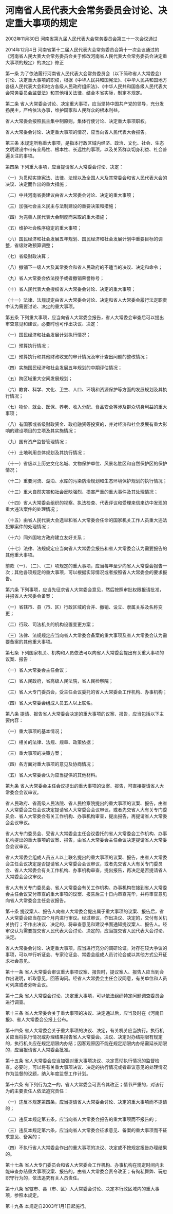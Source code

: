 # 河南省人民代表大会常务委员会讨论、决定重大事项的规定

2002年11月30日 河南省第九届人民代表大会常务委员会第三十一次会议通过

2014年12月4日 河南省第十二届人民代表大会常务委员会第十一次会议通过的《河南省人民大表大会常务委员会关于修改河南省人民代表大会常务委员会决定重大事项的规定〉的决定》修正



第一条 为了依法履行河南省人民代表大会常务委员会（以下简称省人大常委会）讨论、决定重大事项的职权，根据《中华人民共和国宪法》、《中华人民共和国地方各级人民代表大会和地方各级人民政府组织法》、《中华人民共和国各级人民代表大会常务委员会监督法》和其他相关法律，结合本省实际，制定本规定。

第二条 省人大常委会讨论、决定重大事项，应当坚持中国共产党的领导，充分发扬民主，严格依法办事，维护国家和人民群众的根本利益。

省人大常委会按照民主集中制原则，集体行使讨论、决定重大事项职权。

省人大常委会讨论、决定重大事项的情况，应当向省人民代表大会报告。

第三条 本规定所称重大事项，是指本行政区域内经济、政治、文化、社会、生态文明建设中带有全局性、根本性、长远性的事项，以及关系群众切身利益、社会普遍关注的事项。

第四条 下列重大事项，应当提请省人大常委会讨论、决定：

（一）为贯彻实施宪法、法律、法规以及全国人大及其常委会和省人民代表大会的决议、决定而作出的重大措施；

（二）中共河南省委建议由省人大常委会讨论、决定的重大事项；

（三）加强社会主义民主与法制建设的重要决策和措施；

（四）为完善人民代表大会制度而采取的重大措施；

（五）维护社会秩序稳定的重大事项；

（六）国民经济和社会发展五年规划、国民经济和社会发展计划中重要目标的调整，省级财政预算调整；

（七）省级财政决算；

（八）撤销下一级人大及其常委会和省人民政府的不适当的决议、决定和命令；

（九）省人大常委会依法授予或者撤销荣誉称号；

（十）省人民代表大会授权省人大常委会讨论、决定的重大事项；

（十一）法律、法规规定由省人大常委会讨论、决定和省人大常委会履行法定职责中认为需要讨论、决定的重大事项。

第五条 下列重大事项，应当向省人大常委会报告，省人大常委会审查后可以提出审查意见和建议，必要时也可作出决议、决定：

（一）国民经济和社会发展计划执行情况；

（二）预算执行情况；

（三）预算执行和其他财政收支的审计情况及审计查出问题的整改情况；

（四）实施国民经济和社会发展五年规划的中期评估情况；

（五）跨区域重大空间发展规划；

（六）教育、科学、文化、卫生、人口、环境和资源保护等方面的发展规划及其执行情况；

（七）物价、就业、医保、养老、收入分配、食品安全等涉及群众切身利益的重大事项；

（八）有国家或省级财政资金、政府融资等投资的，并对经济和社会发展有重大影响的建设项目的立项及其实施情况；

（九）国有资产监督管理情况；

（十）土地利用总体规划及其执行情况；

（十一）省级以上历史文化名城、文物保护单位、风景名胜区和自然保护区的保护情况；

（十二）重要河流、湖泊、水库的污染防治规划和生态环境保护规划的执行情况；

（十三）重大自然灾害和社会反映强烈、损害严重的重大事件及其处理情况；

（十四）省人大常委会组织的视察、执法检查、代表评议和受理来信来访中发现的重大违法案件的处理情况；

（十五）由省人民代表大会选举和省人大常委会任命的国家机关工作人员重大违法犯罪案件的处理情况；

（十六）同外国地方政府建立友好关系；

（十七）法律、法规规定应当向省人大常委会报告和省人大常委会认为需要报告的其他重大事项。

前款（一）、（二）、（三）项规定的重大事项，应当每年至少向省人大常委会报告一次；其他各项规定的重大事项，可以根据实际情况或者按照省人大常委会的要求报告。

第六条 下列事项，应当先征求省人大常委会意见，然后按照审批权限报请批准，并报省人大常委会备案：

（一）省辖市、县（市、区）行政区域的合并、撤销、设立、隶属关系及名称变更；

（二）行政、司法机关的机构设置变更方案；

（三）法律、法规规定应当向省人大常委会备案的重大事项及省人大常委会认为需要备案的其他重大事项。

第七条 下列国家机关、机构和人员依法可以向省人大常委会提出有关重大事项的议案、报告：

（一）省人大常委会主任会议；

（二）省人民政府，省高级人民法院，省人民检察院；

（三）省人大专门委员会，受主任会议委托的省人大常委会工作机构、办事机构；

（四）省人大常委会组成人员五人以上联名。

第八条 提请、报告省人大常委会决定的重大事项的议案、报告，应当包括以下主要内容：

（一）重大事项的基本情况；

（二）相关的法律、法规、规章、政策依据；

（三）重大事项的决策方案；

（四）各方面对重大事项的意见及协商情况；

（五）省人大常委会认为应当提供的其他材料。

第九条 省人大常委会主任会议提出的重大事项的议案、报告，可直接提请省人大常委会会议审议。

省人民政府、省高级人民法院、省人民检察院提出的重大事项的议案、报告，由省人大常委会主任会议决定提请省人大常委会会议审议，或者先交省人大有关专门委员会、省人大常委会有关工作机构、办事机构审查，提出报告，再提请省人大常委会会议审议。

省人大专门委员会、受省人大常委会主任会议委托的省人大常委会工作机构、办事机构提出的重大事项的议案、报告，由省人大常委会主任会议决定提请省人大常委会会议审议。

省人大常委会组成人员五人以上联名提出的重大事项的议案、报告，由省人大常委会主任会议决定是否提请省人大常委会会议审议，或者先交省人大有关专门委员会、省人大常委会有关工作机构、办事机构审查，提出报告，再决定是否提请省人大常委会会议审议。

省人大有关专门委员会、省人大常委会有关工作机构、办事机构在接到省人大常委会主任会议交付审查的重大事项的议案、报告后三十日内审查完毕，并将审查意见向省人大常委会主任会议报告。

第十条 提议案人、报告人向省人大常委会提出属于重大事项的议案、报告后，省人大常委会应当在四个月内进行审议。经过审议，作出决议、决定的，交付有关机关执行；不作出决议、决定的，将审查意见和建议书面通知提议案人、报告人。经审议认为需要提交省人民代表大会讨论、决定的，应当提交省人民代表大会讨论、决定。

省人大常委会讨论、决定重大事项，应当进行充分的调研论证。对存在较大争议的事项，可以举行听证会、专家论证会、常委会组成人员讨论会或以其他方式公开征求社会意见。

第十一条 省人大常委会审议重大事项议案、报告时，提议案人、报告人应当到会作出说明，听取意见，回答询问。经省人大常委会主任会议同意，有关单位和人员可列席或者旁听会议。

第十二条 省人大常委会讨论、决定重大事项，可以依法组织特定问题调查委员会进行调查。

第十三条 省人大常委会关于重大事项的决议、决定通过后，应当及时在《河南日报》、省人大常委会公报上公布。

第十四条 省人大常委会关于重大事项的决议、决定，有关机关应当执行。执行机关应当将执行情况或办理结果报告省人大常委会。决议、决定对办结期限有规定的，执行机关应在规定期限内办结；因客观原因不能在规定期限内办结需延长期限的，应当报请省人大常委会批准。

第十五条 省人大常委会应当加强对重大事项决议、决定贯彻执行情况的监督检查。必要时，可以将有关重大事项决议、决定的执行情况或者审议意见的处理情况作为监督的议题，纳入年度监督工作计划。

第十六条 有下列行为之一的，省人大常委会可责令其改正；情节严重的，对该行为的主要责任人依法追究责任：

（一）违反本规定第四条，应当提请省人大常委会讨论、决定的重大事项而不提请的；

（二）违反本规定第五条，应当向省人大常委会报告的重大事项而不报告的；

（三）违反本规定第六条，应当向省人大常委会征求意见、备案的重大事项而不征求意见、备案的；

（四）不执行省人大常委会作出的重大事项的决议、决定或不按规定报告办理结果的。

第十七条 省人大专门委员会和省人大常委会工作机构、办事机构在规定时间内未能审查办结重大事项议案、报告的，由省人大常委会责令改正；有徇私舞弊、玩忽职守行为的，依法追究有关人员责任。

第十八条 省辖市、县（市、区）人大常委会讨论、决定本行政区域内的重大事项，参照本规定。

第十九条 本规定自2003年1月1日起施行。